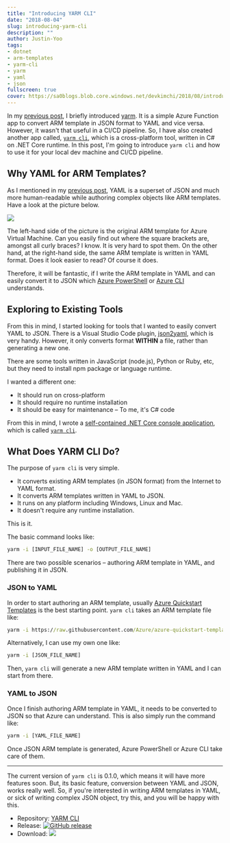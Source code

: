 ```yaml
---
title: "Introducing YARM CLI"
date: "2018-08-04"
slug: introducing-yarm-cli
description: ""
author: Justin-Yoo
tags:
- dotnet
- arm-templates
- yarm-cli
- yarm
- yaml
- json
fullscreen: true
cover: https://sa0blogs.blob.core.windows.net/devkimchi/2018/08/introducing-yarm-cli-00.png
---
```


In my [previous post](https://devkimchi.com/2018/06/19/arm-template-lifecycle-management-dos-and-donts/), I briefly introduced [yarm](https://github.com/aliencube/yarm). It is a simple Azure Function app to convert ARM template in JSON format to YAML and vice versa. However, it wasn't that useful in a CI/CD pipeline. So, I have also created another app called, [`yarm cli`](https://github.com/TeamYARM/YARM-CLI), which is a cross-platform tool, written in C# on .NET Core runtime. In this post, I'm going to introduce `yarm cli` and how to use it for your local dev machine and CI/CD pipeline.

## Why YAML for ARM Templates?

As I mentioned in my [previous post](https://devkimchi.com/2018/06/19/arm-template-lifecycle-management-dos-and-donts/), YAML is a superset of JSON and much more human-readable while authoring complex objects like ARM templates. Have a look at the picture below.

![](https://sa0blogs.blob.core.windows.net/devkimchi/2018/08/introducing-yarm-cli-01.png)

The left-hand side of the picture is the original ARM template for Azure Virtual Machine. Can you easily find out where the square brackets are, amongst all curly braces? I know. It is very hard to spot them. On the other hand, at the right-hand side, the same ARM template is written in YAML format. Does it look easier to read? Of course it does.

Therefore, it will be fantastic, if I write the ARM template in YAML and can easily convert it to JSON which [Azure PowerShell](https://docs.microsoft.com/en-us/powershell/azure/overview) or [Azure CLI](https://docs.microsoft.com/en-us/cli/azure/install-azure-cli) understands.

## Exploring to Existing Tools

From this in mind, I started looking for tools that I wanted to easily convert YAML to JSON. There is a Visual Studio Code plugin, [json2yaml](https://marketplace.visualstudio.com/items?itemName=tuxtina.json2yaml), which is very handy. However, it only converts format **WITHIN** a file, rather than generating a new one.

There are some tools written in JavaScript (node.js), Python or Ruby, etc, but they need to install npm package or language runtime.

I wanted a different one:

- It should run on cross-platform
- It should require no runtime installation
- It should be easy for maintenance – To me, it's C# code

From this in mind, I wrote a [self-contained .NET Core console application](https://docs.microsoft.com/en-us/dotnet/core/deploying/#self-contained-deployments-scd), which is called [`yarm cli`](https://github.com/TeamYARM/YARM-CLI).

## What Does YARM CLI Do?

The purpose of `yarm cli` is very simple.

- It converts existing ARM templates (in JSON format) from the Internet to YAML format.
- It converts ARM templates written in YAML to JSON.
- It runs on any platform including Windows, Linux and Mac.
- It doesn't require any runtime installation.

This is it.

The basic command looks like:

```bat
yarm -i [INPUT_FILE_NAME] -o [OUTPUT_FILE_NAME]

```

There are two possible scenarios – authoring ARM template in YAML, and publishing it in JSON.

### JSON to YAML

In order to start authoring an ARM template, usually [Azure Quickstart Templates](https://github.com/Azure/azure-quickstart-templates) is the best starting point. `yarm cli` takes an ARM template file like:

```bat
yarm -i https://raw.githubusercontent.com/Azure/azure-quickstart-templates/master/101-function-app-create-dynamic/azuredeploy.json

```

Alternatively, I can use my own one like:

```bat
yarm -i [JSON_FILE_NAME]

```

Then, `yarm cli` will generate a new ARM template written in YAML and I can start from there.

### YAML to JSON

Once I finish authoring ARM template in YAML, it needs to be converted to JSON so that Azure can understand. This is also simply run the command like:

```bat
yarm -i [YAML_FILE_NAME]

```

Once JSON ARM template is generated, Azure PowerShell or Azure CLI take care of them.

* * *

The current version of `yarm cli` is 0.1.0, which means it will have more features soon. But, its basic feature, conversion between YAML and JSON, works really well. So, if you're interested in writing ARM templates in YAML, or sick of writing complex JSON object, try this, and you will be happy with this.

- Repository: [YARM CLI](https://github.com/TeamYARM/YARM-CLI)
- Release: [![GitHub release](https://img.shields.io/github/release/TeamYARM/YARM-CLI.svg)](https://github.com/TeamYARM/YARM-CLI/releases)
- Download: [![](https://img.shields.io/github/downloads/TeamYARM/YARM-CLI/latest/total.svg)](https://github.com/TeamYARM/YARM-CLI/releases)
